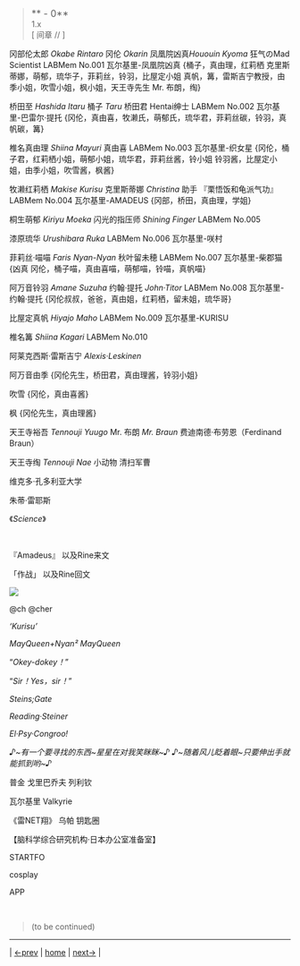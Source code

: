 > <big> ** - 0** </big>  
> 1.x  
> [ 间章 // ] 

冈部伦太郎 *Okabe Rintaro* 冈伦 *Okarin* 凤凰院凶真*Hououin Kyoma* 狂气のMad Scientist
LABMem No.001 瓦尔基里-凤凰院凶真
{桶子，真由理，红莉栖 克里斯蒂娜，萌郁，琉华子，菲莉丝，铃羽，比屋定小姐 真帆，篝，雷斯吉宁教授，由季小姐，吹雪小姐，枫小姐，天王寺先生 Mr. 布朗，绹}

桥田至 *Hashida Itaru* 桶子 *Taru* 桥田君 Hentai绅士
LABMem No.002 瓦尔基里-巴雷尔·提托
{冈伦，真由喜，牧濑氏，萌郁氏，琉华君，菲莉丝碳，铃羽，真帆碳，篝}

椎名真由理 *Shiina Mayuri* 真由喜
LABMem No.003 瓦尔基里-织女星
{冈伦，桶子君，红莉栖小姐，萌郁小姐，琉华君，菲莉丝酱，铃小姐 铃羽酱，比屋定小姐，由季小姐，吹雪酱，枫酱}

牧濑红莉栖 *Makise Kurisu* 克里斯蒂娜 *Christina* 助手 『栗悟饭和龟派气功』 LABMem No.004 瓦尔基里-AMADEUS
{冈部，桥田，真由理，学姐}

桐生萌郁 *Kiriyu Moeka* 闪光的指压师 *Shining Finger*
LABMem No.005


漆原琉华 *Urushibara Ruka*
LABMem No.006 瓦尔基里-咲村

菲莉丝·喵喵 *Faris Nyan-Nyan* 秋叶留未穂
LABMem No.007 瓦尔基里-柴郡猫
{凶真 冈伦，桶子喵，真由喜喵，萌郁喵，铃喵，真帆喵}

阿万音铃羽 *Amane Suzuha* 约翰·提托 *John·Titor*
LABMem No.008 瓦尔基里-约翰·提托
{冈伦叔叔，爸爸，真由姐，红莉栖，留未姐，琉华哥}

比屋定真帆 *Hiyajo Maho*
LABMem No.009 瓦尔基里-KURISU

椎名篝 *Shiina Kagari*
LABMem No.010 

阿莱克西斯·雷斯吉宁 *Alexis·Leskinen* 

阿万音由季
{冈伦先生，桥田君，真由理酱，铃羽小姐}

吹雪
{冈伦，真由喜酱}

枫
{冈伦先生，真由理酱}

天王寺裕吾 *Tennouji Yuugo* Mr. 布朗 *Mr. Braun* 费迪南德·布劳恩（Ferdinand Braun）

天王寺绹 *Tennouji Nae* 小动物 清扫军曹

维克多·孔多利亚大学

朱蒂·雷耶斯 

《*Science*》

&emsp;&emsp; 

『Amadeus』 以及Rine来文

「作战」 以及Rine回文

![](../pics/.png)

@ch @cher

 *‘Kurisu’* 

 *MayQueen+Nyan²* 
 *MayQueen* 

“*Okey-dokey！*”  

“*Sir！Yes，sir！*”  

 *Steins;Gate* 

 *Reading·Steiner* 

 *El·Psy·Congroo!* 

*♪~有一个要寻找的东西~星星在对我笑眯眯~♪*
*♪~随着风儿眨着眼~只要伸出手就能抓到哟~♪*

普金 戈里巴乔夫 列利钦

瓦尔基里 Valkyrie

《雷NET翔》 乌帕 钥匙圈

【脑科学综合研究机构·日本办公室准备室】

<abbr title=""></abbr>

STARTFO

cosplay

APP

<br/>

> (to be continued)
---

| [←prev](./) | [home](../../) | [next→](./) |
